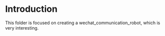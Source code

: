 # Introduction
This folder is focused on creating a wechat_communication_robot, which is very interesting.

